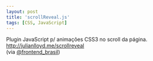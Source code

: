 ```yaml
---
layout: post
title: 'scrollReveal.js'
tags: [CSS, JavaScript]
---
```


Plugin JavaScript p/ animações CSS3 no scroll da página.<br>
<http://julianlloyd.me/scrollreveal><br>
(via [@frontend_brasil](https://twitter.com/frontend_brasil/status/426697466197856256))
